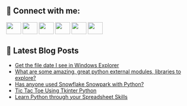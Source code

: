 ## 🔎 Connect with me:
[<img height="32" width="40" src="https://cdn.jsdelivr.net/npm/simple-icons@v5/icons/telegram.svg" />](https://t.me/bullbesh)
[<img height="32" width="40" src="https://cdn.jsdelivr.net/npm/simple-icons@v5/icons/vk.svg" />](https://vk.com/bullbesh)
[<img height="32" width="40" src="https://cdn.jsdelivr.net/npm/simple-icons@v5/icons/twitter.svg" />](https://twitter.com/bullbesh1)
[<img height="32" width="40" src="https://cdn.jsdelivr.net/npm/simple-icons@v5/icons/instagram.svg" />](https://www.instagram.com/bullbesh)
[<img height="32" width="40" src="https://cdn.jsdelivr.net/npm/simple-icons@v5/icons/reddit.svg" />](https://www.reddit.com/user/bullbesh)
[<img height="32" width="40" src="https://cdn.jsdelivr.net/npm/simple-icons@v5/icons/youtube.svg" />](https://www.youtube.com/channel/UCtfjRs6uzgq5mfm8S06WTcg)

## 📕 Latest Blog Posts
<!-- BLOG-POST-LIST:START -->
- [Get the file date I see in Windows Explorer](https://www.reddit.com/r/Python/comments/vnta07/get_the_file_date_i_see_in_windows_explorer/)
- [What are some amazing, great python external modules, libraries to explore?](https://www.reddit.com/r/Python/comments/vnoe9q/what_are_some_amazing_great_python_external/)
- [Has anyone used Snowflake Snowpark with Python?](https://www.reddit.com/r/Python/comments/vnn0j1/has_anyone_used_snowflake_snowpark_with_python/)
- [Tic Tac Toe Using Tkinter Python](https://www.reddit.com/r/Python/comments/vnm8xx/tic_tac_toe_using_tkinter_python/)
- [Learn Python through your Spreadsheet Skills](https://www.reddit.com/r/Python/comments/vnm000/learn_python_through_your_spreadsheet_skills/)
<!-- BLOG-POST-LIST:END -->
